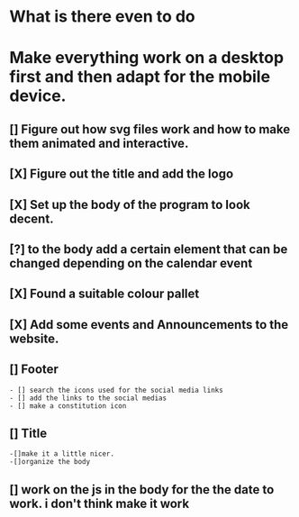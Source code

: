 # What is there even to do
# Make everything work on a desktop first and then adapt for the mobile device.
## [] Figure out how svg files work and how to make them animated and interactive.
## [X] Figure out the title and add the logo
## [X] Set up the body of the program to look decent.
## [?] to the body add a certain element that can be changed depending on the calendar event
## [X] Found a suitable colour pallet
## [X] Add some events and Announcements to the website.
## [] Footer
    - [] search the icons used for the social media links
    - [] add the links to the social medias
    - [] make a constitution icon
## [] Title
    -[]make it a little nicer.
    -[]organize the body
## [] work on the js in the body for the the date to work. i don't think make it work